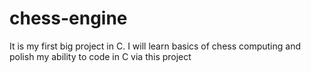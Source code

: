 # chess-engine
It is my first big project in C. I will learn basics of chess computing and polish my ability to code in C via this project
